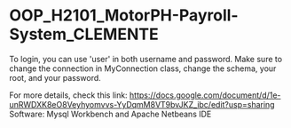 # OOP_H2101_MotorPH-Payroll-System_CLEMENTE


To login, you can use 'user' in both username and password.
Make sure to change the connection in MyConnection class, change the schema, your root, and your password.

For more details, check this link: https://docs.google.com/document/d/1e-unRWDXK8eO8Veyhyomvvs-YyDqmM8VT9bvJKZ_ibc/edit?usp=sharing
Software: Mysql Workbench and Apache Netbeans IDE
